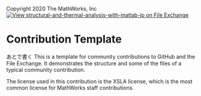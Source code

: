Copyright 2020 The MathWorks, Inc [![View structural-and-thermal-analysis-with-matlab-jp on File Exchange](https://www.mathworks.com/matlabcentral/images/matlab-file-exchange.svg)](https://jp.mathworks.com/matlabcentral/fileexchange/76811-structural-and-thermal-analysis-with-matlab-jp)


# Contribution Template
あとで書く
This is a template for community contributions to GitHub and the File Exchange. It demonstrates the structure and some of the files of a typical community contribution.

The license used in this contribution is the XSLA license, which is the most common license for MathWorks staff contributions.
